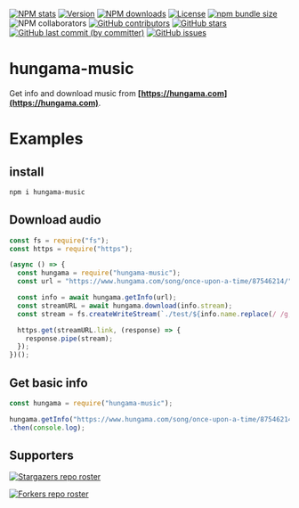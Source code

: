 [![NPM stats](https://nodei.co/npm/hungama-music.png?downloads=true&downloadRank=true&stars=true)](https://nodei.co/npm/hungama-music/)
[![Version](https://img.shields.io/npm/v/hungama-music?logo=npm&label=version)](https://www.npmjs.com/package/hungama-music?activeTab=versions)
[![NPM downloads](https://img.shields.io/npm/dt/hungama-music?logo=npm)](https://npmjs.org/package/hungama-music)
[![License](https://img.shields.io/github/license/l0ser8228/hungama-music)](https://github.com/L0SER8228/hungama-music/blob/main/LICENSE)
[![npm bundle size](https://img.shields.io/bundlephobia/minzip/hungama-music)](https://www.npmjs.com/package/hungama-music)
![NPM collaborators](https://img.shields.io/npm/collaborators/hungama-music?logo=npm&label=collaborators)
[![GitHub contributors](https://img.shields.io/github/contributors/l0ser8228/hungama-music?logo=github)](https://github.com/l0ser8228/hungama-music/contributors)
[![GitHub stars](https://img.shields.io/github/stars/l0ser8228/hungama-music?logo=github)](https://github.com/l0ser8228/hungama-music/stargazers)
[![GitHub last commit (by committer)](https://img.shields.io/github/last-commit/l0ser8228/hungama-music)](https://github.com/l0ser8228/hungama-music)
[![GitHub issues](https://img.shields.io/github/issues/l0ser8228/hungama-music)](https://github.com/l0ser8228/hungama-music/issues)

# hungama-music

Get info and download music from **[https://hungama.com](https://hungama.com)**.

# Examples

## install

```bash
npm i hungama-music
```

## Download audio

```js
const fs = require("fs");
const https = require("https");

(async () => {
  const hungama = require("hungama-music");
  const url = "https://www.hungama.com/song/once-upon-a-time/87546214/";

  const info = await hungama.getInfo(url);
  const streamURL = await hungama.download(info.stream);
  const stream = fs.createWriteStream(`./test/${info.name.replace(/ /g, "_")}.mp3`);

  https.get(streamURL.link, (response) => {
    response.pipe(stream);
  });
})();

```

## Get basic info

```js
const hungama = require("hungama-music");

hungama.getInfo("https://www.hungama.com/song/once-upon-a-time/87546214/")
.then(console.log);
```


## Supporters
[![Stargazers repo roster](https://reporoster.com/stars/l0ser8228/hungama-music)](https://github.com/l0ser8228/hungama-music/stargazers)

[![Forkers repo roster](https://reporoster.com/forks/l0ser8228/hungama-music)](https://github.com/l0ser8228/hungama-music/network/members)